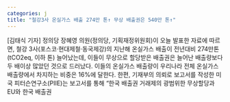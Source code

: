 ```yaml
---
categories: j
title: "철강3사 온실가스 배출 274만 톤↑ 무상 배출권은 540만 톤↑"
---
```

[김태식 기자] 정의당 장혜영 의원(정의당, 기획재정위원회)이 오늘 발표한 자료에 따르면, 철강 3사(포스코·현대제철·동국제강)의 지난해 온실가스 배출이 전년대비 274만톤(tCO2eq, 이하 톤) 늘어났는데, 이들이 무상으로 할당받은 배출권은 늘어난 배출량보다 두 배이상 많았던 것으로 드러났다. 이들의 온실가스 배출량이 우리나라 전체 온실가스 배출량에서 차지하는 비중은 16%에 달한다. 한편, 기재부의 의뢰로 보고서를 작성한 미국 피터슨연구소(PIIE)는 보고서를 통해 “한국 배출권 거래제의 광범위한 무상할당과 EU와 한국 배출권